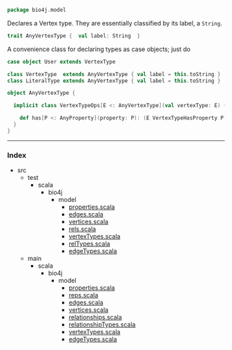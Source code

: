
```scala
package bio4j.model
```


Declares a Vertex type. They are essentially classified by its label, a `String`.


```scala
trait AnyVertexType {  val label: String  }
```


A convenience class for declaring types as case objects; just do

``` scala
case object User extends VertexType
```


```scala
class VertexType  extends AnyVertexType { val label = this.toString }
class LiteralType extends AnyVertexType { val label = this.toString }

object AnyVertexType {

  implicit class VertexTypeOps[E <: AnyVertexType](val vertexType: E) {

    def has[P <: AnyProperty](property: P): (E VertexTypeHasProperty P) = VertexTypeHasProperty(vertexType, property)
  }
}


```


------

### Index

+ src
  + test
    + scala
      + bio4j
        + model
          + [properties.scala][test/scala/bio4j/model/properties.scala]
          + [edges.scala][test/scala/bio4j/model/edges.scala]
          + [vertices.scala][test/scala/bio4j/model/vertices.scala]
          + [rels.scala][test/scala/bio4j/model/rels.scala]
          + [vertexTypes.scala][test/scala/bio4j/model/vertexTypes.scala]
          + [relTypes.scala][test/scala/bio4j/model/relTypes.scala]
          + [edgeTypes.scala][test/scala/bio4j/model/edgeTypes.scala]
  + main
    + scala
      + bio4j
        + model
          + [properties.scala][main/scala/bio4j/model/properties.scala]
          + [reps.scala][main/scala/bio4j/model/reps.scala]
          + [edges.scala][main/scala/bio4j/model/edges.scala]
          + [vertices.scala][main/scala/bio4j/model/vertices.scala]
          + [relationships.scala][main/scala/bio4j/model/relationships.scala]
          + [relationshipTypes.scala][main/scala/bio4j/model/relationshipTypes.scala]
          + [vertexTypes.scala][main/scala/bio4j/model/vertexTypes.scala]
          + [edgeTypes.scala][main/scala/bio4j/model/edgeTypes.scala]

[test/scala/bio4j/model/properties.scala]: ../../../../test/scala/bio4j/model/properties.scala.md
[test/scala/bio4j/model/edges.scala]: ../../../../test/scala/bio4j/model/edges.scala.md
[test/scala/bio4j/model/vertices.scala]: ../../../../test/scala/bio4j/model/vertices.scala.md
[test/scala/bio4j/model/rels.scala]: ../../../../test/scala/bio4j/model/rels.scala.md
[test/scala/bio4j/model/vertexTypes.scala]: ../../../../test/scala/bio4j/model/vertexTypes.scala.md
[test/scala/bio4j/model/relTypes.scala]: ../../../../test/scala/bio4j/model/relTypes.scala.md
[test/scala/bio4j/model/edgeTypes.scala]: ../../../../test/scala/bio4j/model/edgeTypes.scala.md
[main/scala/bio4j/model/properties.scala]: properties.scala.md
[main/scala/bio4j/model/reps.scala]: reps.scala.md
[main/scala/bio4j/model/edges.scala]: edges.scala.md
[main/scala/bio4j/model/vertices.scala]: vertices.scala.md
[main/scala/bio4j/model/relationships.scala]: relationships.scala.md
[main/scala/bio4j/model/relationshipTypes.scala]: relationshipTypes.scala.md
[main/scala/bio4j/model/vertexTypes.scala]: vertexTypes.scala.md
[main/scala/bio4j/model/edgeTypes.scala]: edgeTypes.scala.md